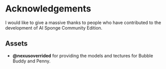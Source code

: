 # Acknowledgements

I would like to give a massive thanks to people who have contributed to the development of AI Sponge Community Edition.
## Assets

- **@nexusoverrided** for providing the models and tectures for Bubble Buddy and Penny.
